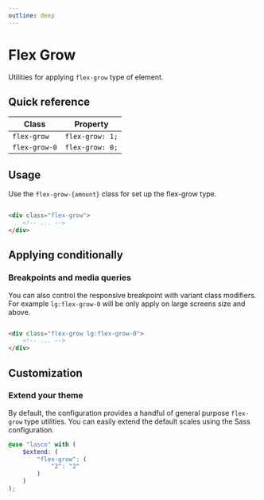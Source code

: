 ```yaml
---
outline: deep
---
```


# Flex Grow

Utilities for applying `flex-grow` type of element.

## Quick reference

| Class         | Property        |
|---------------|-----------------|
| `flex-grow`   | `flex-grow: 1;` |
| `flex-grow-0` | `flex-grow: 0;` |

## Usage

Use the `flex-grow-{amount}` class for set up the flex-grow type.

```html

<div class="flex-grow">
    <!-- ... -->
</div>
```

## Applying conditionally

### Breakpoints and media queries

You can also control the responsive breakpoint with variant class modifiers. For example `lg:flex-grow-0` will be only
apply on large screens size and above.

```html

<div class="flex-grow lg:flex-grow-0">
    <!-- ... -->
</div>
```

## Customization

### Extend your theme

By default, the configuration provides a handful of general purpose `flex-grow` type utilities. You can easily extend
the default scales using the Sass configuration.

```scss
@use "lasco" with (
    $extend: (
        "flex-grow": (
            "2": "2"
        )
    )
);
```
